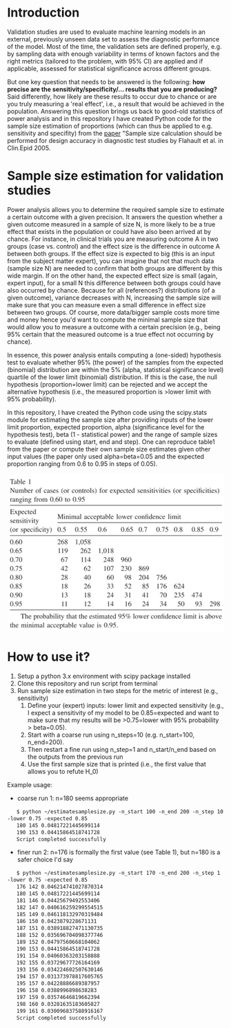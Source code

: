 # Introduction 
Validation studies are used to evaluate machine learning models in an external, previously unseen data set to assess the 
diagnostic performance of the model. Most of the time, the validation sets are defined properly, e.g. by sampling data with enough 
variability in terms of known factors and the right metrics (tailored to the problem, with 95% CI) are applied and if applicable, assessed for statistical significance across different groups.


But one key question that needs to be answered is the following: **how precise are the sensitivity/specificity/... results that 
you are producing?** Said differently, how likely are these results to occur due to chance or are you truly measuring a 'real
effect', i.e., a result that would be achieved in the population. 
Answering this question brings us back to good-old statistics of power analysis and in this repository I have created Python code
for the sample size estimation of proportions (which can thus be applied to e.g. sensitivity and specifity) from the 
[paper](https://www.sciencedirect.com/science/article/pii/S0895435605000892) "Sample size calculation should be performed for design accuracy in diagnostic test studies 
by Flahault et al. in Clin.Epid 2005.

# Sample size estimation for validation studies
Power analysis allows you to determine the required sample size to estimate a certain outcome with a given precision. 
It answers the question whether a given outcome measured in a sample of size N, is more likely to be a true effect 
that exists in the population or could have also been arrived at by chance. For instance, in clinical trials you are 
measuring outcome A in two groups (case vs. control) and the effect size is the difference in outcome A between 
both groups. If the effect size is expected to big (this is an input from the subject matter expert), you can 
imagine that not that much data (sample size N) are needed to confirm that both groups are different by this wide
margin. If on the other hand, the expected effect size is small (again, expert input), for a small N this difference 
between both groups could have also occurred by chance. Because for all (references?) distributions (of a given outcome), 
variance decreases with N, increasing the sample size will make sure that you can measure even a small difference in 
effect size between two groups. Of course, more data/bigger sample costs more time and money hence you'd want to 
compute the minimal sample size that would allow you to measure a outcome with a certain precision (e.g., being 
95% certain that the measured outcome is a true effect not occurring by chance).
 
In essence, this power analysis entails computing a (one-sided) hypothesis test to evaluate whether 95% (the power) of the samples 
from the expected (binomial) distribution are within the 5% (alpha, statistical significance level) quartile of the lower limit
(binomial) distribution. If this is the case, the null hypothesis (proportion=lower limit) can be rejected
and we accept the alternative hypothesis (i.e., the measured proportion is >lower limit with 95% probability).

In this repository, I have created the Python code using the scipy.stats module for estimating the sample size after 
providing inputs of the lower limit proportion, expected proportion, alpha (significance level for the hypothesis test), beta (1 - statistical power)
and the range of sample sizes to evaluate (defined using start, end and step).
One can reproduce table1 from the paper or compute their own sample size estimates given other input values (the paper only 
used alpha=beta=0.05 and the expected proportion ranging from 0.6 to 0.95 in steps of 0.05).

![Table 1 taken from Flahault et al., Clin.Epid 2005](./table1.png)

# How to use it?
1. Setup a python 3.x environment with scipy package installed
2. Clone this repository and run script from terminal
3. Run sample size estimation in two steps for the metric of interest (e.g., sensitivity)
   1. Define your (expert) inputs: lower limit and expected sensitivity (e.g., I expect a sensitivity of my model to be
   0.85=expected and want to make sure that my results will be >0.75=lower with 95% probability > beta=0.05). 
   2. Start with a coarse run using n_steps=10 (e.g. n_start=100, n_end=200).
   3. Then restart a fine run using n_step=1 and n_start/n_end based on the outputs from the previous run
   4. Use the first sample size that is printed (i.e., the first value that allows you to refute H_0)

Example usage:
- coarse run 1: n=180 seems appropriate
```
   $ python ~/estimatesamplesize.py -n_start 100 -n_end 200 -n_step 10 -lower 0.75 -expected 0.85
   180 145 0.04817221445699114
   190 153 0.04415864518741728
   Script completed successfully
   ```

- finer run 2: n=176 is formally the first value (see Table 1), but n=180 is a safer choice I'd say
```
   $ python ~/estimatesamplesize.py -n_start 170 -n_end 200 -n_step 1 -lower 0.75 -expected 0.85
   176 142 0.046214741027870314
   180 145 0.04817221445699114
   181 146 0.04425679492553406
   182 147 0.040616259299554515
   185 149 0.046118132970319484
   186 150 0.0423879228671131
   187 151 0.038918827471130735
   188 152 0.035696704098377746
   189 152 0.04797560668104062
   190 153 0.04415864518741728
   191 154 0.04060363203158888
   192 155 0.03729677726164169
   193 156 0.034224602507630146
   194 157 0.031373978817605765
   195 157 0.04228886689387957
   196 158 0.0388996898638283
   197 159 0.03574646819662394
   198 160 0.03281635183605827
   199 161 0.030096837588916167
   Script completed successfully

   ```